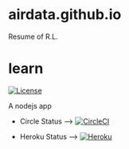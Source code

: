 # airdata.github.io
Resume of R.L.

# learn
[![License](https://img.shields.io/badge/license-Apache%202-4EB1BA.svg)](https://www.apache.org/licenses/LICENSE-2.0.html)

A nodejs app 

* Circle Status --> 
 [![CircleCI](https://img.shields.io/circleci/project/github/airdata/insite.svg)](https://circleci.com/gh/airdata/airdata.github.io) 

* Heroku Status --> 
 [![Heroku](https://heroku-badge.herokuapp.com/?app=heroku-badge&style=flat)](https://rumen.herokuapp.com/projects.html)

